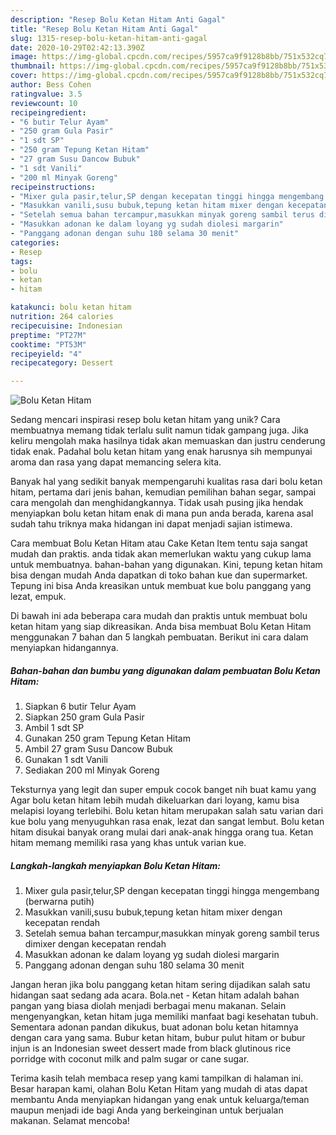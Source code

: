 ```yaml
---
description: "Resep Bolu Ketan Hitam Anti Gagal"
title: "Resep Bolu Ketan Hitam Anti Gagal"
slug: 1315-resep-bolu-ketan-hitam-anti-gagal
date: 2020-10-29T02:42:13.390Z
image: https://img-global.cpcdn.com/recipes/5957ca9f9128b8bb/751x532cq70/bolu-ketan-hitam-foto-resep-utama.jpg
thumbnail: https://img-global.cpcdn.com/recipes/5957ca9f9128b8bb/751x532cq70/bolu-ketan-hitam-foto-resep-utama.jpg
cover: https://img-global.cpcdn.com/recipes/5957ca9f9128b8bb/751x532cq70/bolu-ketan-hitam-foto-resep-utama.jpg
author: Bess Cohen
ratingvalue: 3.5
reviewcount: 10
recipeingredient:
- "6 butir Telur Ayam"
- "250 gram Gula Pasir"
- "1 sdt SP"
- "250 gram Tepung Ketan Hitam"
- "27 gram Susu Dancow Bubuk"
- "1 sdt Vanili"
- "200 ml Minyak Goreng"
recipeinstructions:
- "Mixer gula pasir,telur,SP dengan kecepatan tinggi hingga mengembang (berwarna putih)"
- "Masukkan vanili,susu bubuk,tepung ketan hitam mixer dengan kecepatan rendah"
- "Setelah semua bahan tercampur,masukkan minyak goreng sambil terus dimixer dengan kecepatan rendah"
- "Masukkan adonan ke dalam loyang yg sudah diolesi margarin"
- "Panggang adonan dengan suhu 180 selama 30 menit"
categories:
- Resep
tags:
- bolu
- ketan
- hitam

katakunci: bolu ketan hitam 
nutrition: 264 calories
recipecuisine: Indonesian
preptime: "PT27M"
cooktime: "PT53M"
recipeyield: "4"
recipecategory: Dessert

---
```



![Bolu Ketan Hitam](https://img-global.cpcdn.com/recipes/5957ca9f9128b8bb/751x532cq70/bolu-ketan-hitam-foto-resep-utama.jpg)

Sedang mencari inspirasi resep bolu ketan hitam yang unik? Cara membuatnya memang tidak terlalu sulit namun tidak gampang juga. Jika keliru mengolah maka hasilnya tidak akan memuaskan dan justru cenderung tidak enak. Padahal bolu ketan hitam yang enak harusnya sih mempunyai aroma dan rasa yang dapat memancing selera kita.

Banyak hal yang sedikit banyak mempengaruhi kualitas rasa dari bolu ketan hitam, pertama dari jenis bahan, kemudian pemilihan bahan segar, sampai cara mengolah dan menghidangkannya. Tidak usah pusing jika hendak menyiapkan bolu ketan hitam enak di mana pun anda berada, karena asal sudah tahu triknya maka hidangan ini dapat menjadi sajian istimewa.

Cara membuat Bolu Ketan Hitam atau Cake Ketan Item tentu saja sangat mudah dan praktis. anda tidak akan memerlukan waktu yang cukup lama untuk membuatnya. bahan-bahan yang digunakan. Kini, tepung ketan hitam bisa dengan mudah Anda dapatkan di toko bahan kue dan supermarket. Tepung ini bisa Anda kreasikan untuk membuat kue bolu panggang yang lezat, empuk.


Di bawah ini ada beberapa cara mudah dan praktis untuk membuat bolu ketan hitam yang siap dikreasikan. Anda bisa membuat Bolu Ketan Hitam menggunakan 7 bahan dan 5 langkah pembuatan. Berikut ini cara dalam menyiapkan hidangannya.

<!--inarticleads1-->

##### Bahan-bahan dan bumbu yang digunakan dalam pembuatan Bolu Ketan Hitam:

1. Siapkan 6 butir Telur Ayam
1. Siapkan 250 gram Gula Pasir
1. Ambil 1 sdt SP
1. Gunakan 250 gram Tepung Ketan Hitam
1. Ambil 27 gram Susu Dancow Bubuk
1. Gunakan 1 sdt Vanili
1. Sediakan 200 ml Minyak Goreng


Teksturnya yang legit dan super empuk cocok banget nih buat kamu yang Agar bolu ketan hitam lebih mudah dikeluarkan dari loyang, kamu bisa melapisi loyang terlebihi. Bolu ketan hitam merupakan salah satu varian dari kue bolu yang menyuguhkan rasa enak, lezat dan sangat lembut. Bolu ketan hitam disukai banyak orang mulai dari anak-anak hingga orang tua. Ketan hitam memang memiliki rasa yang khas untuk varian kue. 

<!--inarticleads2-->

##### Langkah-langkah menyiapkan Bolu Ketan Hitam:

1. Mixer gula pasir,telur,SP dengan kecepatan tinggi hingga mengembang (berwarna putih)
1. Masukkan vanili,susu bubuk,tepung ketan hitam mixer dengan kecepatan rendah
1. Setelah semua bahan tercampur,masukkan minyak goreng sambil terus dimixer dengan kecepatan rendah
1. Masukkan adonan ke dalam loyang yg sudah diolesi margarin
1. Panggang adonan dengan suhu 180 selama 30 menit


Jangan heran jika bolu panggang ketan hitam sering dijadikan salah satu hidangan saat sedang ada acara. Bola.net - Ketan hitam adalah bahan pangan yang biasa diolah menjadi berbagai menu makanan. Selain mengenyangkan, ketan hitam juga memiliki manfaat bagi kesehatan tubuh. Sementara adonan pandan dikukus, buat adonan bolu ketan hitamnya dengan cara yang sama. Bubur ketan hitam, bubur pulut hitam or bubur injun is an Indonesian sweet dessert made from black glutinous rice porridge with coconut milk and palm sugar or cane sugar. 

Terima kasih telah membaca resep yang kami tampilkan di halaman ini. Besar harapan kami, olahan Bolu Ketan Hitam yang mudah di atas dapat membantu Anda menyiapkan hidangan yang enak untuk keluarga/teman maupun menjadi ide bagi Anda yang berkeinginan untuk berjualan makanan. Selamat mencoba!
